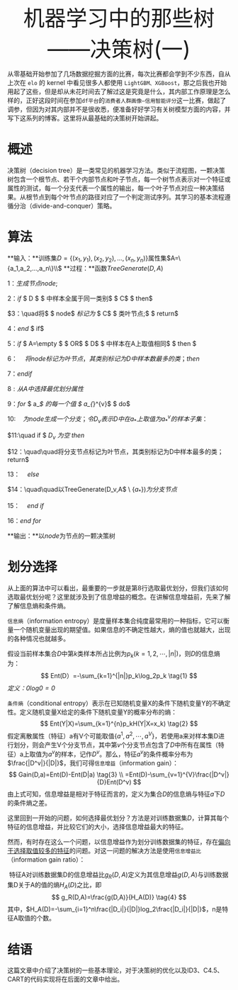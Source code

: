 <center><font size=8>机器学习中的那些树——决策树(一)</font></center>

从零基础开始参加了几场数据挖掘方面的比赛，每次比赛都会学到不少东西，自从上次在 `elo` 的 kernel 中看见很多人都使用 `LightGBM、XGBoost`，那之后我也开始用起了这些，但是却从未花时间去了解过这是究竟是什么，其内部工作原理是怎么样的，正好这段时间在参加`df平台`的`消费者人群画像—信用智能评分`这一比赛，做起了调参，但因为对其内部并不是很收悉，便准备好好学习有关树模型方面的内容，并写下这系列的博客。这里将从最基础的决策树开始讲起。

# 概述

决策树（decision tree）是一类常见的机器学习方法。类似于流程图，一颗决策树包含一个根节点、若干个内部节点和叶子节点，每一个树节点表示对一个特征或属性的测试，每一个分支代表一个属性的输出，每一个叶子节点对应一种决策结果。从根节点到每个叶节点的路径对应了一个判定测试序列。其学习的基本流程遵循分治（divide-and-conquer）策略。

# 算法

**输入：**训练集$D=\{(x_1,y_1),(x_2,y_2),... ,(x_n,y_n)\}​$
	    属性集$A=\{a_1,a_2,...,a_n\}\\​$
**过程：**函数$TreeGenerate(D,A)​$

$1：生成节点 node;​$

$2：if$ $ D $ $ 中样本全属于同一类别$ $  C$ $ then$

$3：\quad将$ $ node$ $标 记为$ $ C$ $ 类叶节点;$ $ return$

$4：end​$ $ if​$

$5：if$ $ A=\empty $ $ OR$ $ D$ $ 中样本在A上取值相同$ $ then $

$6：\quad 将node标记为叶节点，其类别标记为D中样本数最多的类；then​$

$7：end​$ $if​$

$8:从A中选择最优划分属性​$

$9：for$ $ a_*$ $的每一个值$ $ a_{*}^{v}$ $ do$

$10:\quad 为node生成一个分支；令D_v表示D中在a_*上取值为a_{*}^{v} 的样本子集：​$

$11:\quad if $ $D_v$ $为空$ $then$

$12：\quad\quad将分支节点标记为叶节点，其类别标记为D中样本最多的类；return​$

$13：\quad else$

$14：\quad\quad以TreeGenerate(D_v,A​$ \ $\{a_*\})为分支节点​$

$15：\quad end$ $if​$

$16：end$ $for​$

**输出：**以$node​$为节点的一颗决策树

# 划分选择

从上面的算法中可以看出，最重要的一步就是第8行选取最优划分，但我们该如何选取最优划分呢？这里就涉及到了信息增益的概念。在讲解信息增益前，先来了解了解信息熵和条件熵。

`信息熵`（information entropy）是度量样本集合纯度最常用的一种指标，它可以衡量一个随机变量出现的期望值。如果信息的不确定性越大，熵的值也就越大，出现的各种情况也就越多。

假设当前样本集合$D​$中第$k​$类样本所占比例为$p_k(k=1,2,\cdots,|n|)​$，则$D​$的信息熵为：
$$
Ent(D）=-\sum_{k=1}^{|n|}p_k\log_2p_k \tag{1}
$$
*定义：$0log0 = 0$*

`条件熵`（conditional entropy）表示在已知随机变量X的条件下随机变量Y的不确定性。定义随机变量X给定的条件下随机变量Y的概率分布的熵：
$$
Ent(Y|X)=\sum_{k=1}^{n}p_kH(Y|X=x_k) \tag{2}
$$
假定离散属性（特征）a有V个可能取值$\{a^1,a^2,\cdots,a^V\}$，若使用a来对样本集D进行划分，则会产生V个分支节点，其中第$v$个分支节点包含了$D$中所有在属性（特征）a上取值为$a^v$的样本，记作$D^v$。那么，特征$a^v$的条件概率分布为 $\frac{|D^v|}{|D|}$，我们可得`信息增益`（information gain）：
$$
Gain(D,a)=Ent(D)-Ent(D|a) \tag{3} \\
=Ent(D)-\sum_{v=1}^{V}\frac{|D^v|}{D}Ent(D^v)
$$
由上式可知，信息增益是相对于特征而言的，定义为集合$D$的信息熵与特征$a$下$D$的条件熵之差。  

这里回到一开始的问题，如何选择最优划分？方法是对训练数据集$D$，计算其每个特征的信息增益，并比较它们的大小，选择信息增益最大的特征。

然而，有时存在这么一个问题，以信息增益作为划分训练数据集的特征，存在<u>偏向于选择取值较多的特征</u>的问题。对这一问题的解决方法是使用`信息增益比`（information gain ratio）：

​	特征A对训练数据集D的信息增益比$g_R(D,A)$定义为其信息增益$g(D,A)$与训练数据集D关于A的值的熵$H_A(D)$之比，即
$$
g_R(D,A)=\frac{g(D,A)}{H_A(D)} \tag{4}
$$
其中，$H_A(D)=-\sum_{i=1}^n\frac{|D_i|}{|D|}log_2\frac{|D_i|}{|D|}$，n是特征A取值的个数。

# 结语

这篇文章中介绍了决策树的一些基本理论，对于决策树的优化以及ID3、C4.5、CART的代码实现将在后面的文章中给出。
